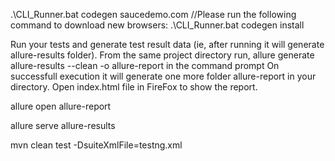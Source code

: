 .\CLI_Runner.bat codegen saucedemo.com
//Please run the following command to download new browsers:
.\CLI_Runner.bat codegen  install


Run your tests and generate test result data (ie, after running it will generate allure-results folder).
From the same project directory run, allure generate allure-results --clean -o allure-report in the command prompt
On successfull execution it will generate one more folder allure-report in your directory.
Open index.html file in FireFox to show the report.


allure open allure-report


allure serve allure-results

mvn clean test -DsuiteXmlFile=testng.xml 